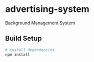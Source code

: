 # advertising-system
 Background Management System
 
## Build Setup
``` bash
# install dependencies
npm install

